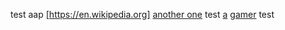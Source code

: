 test
aap
[https://en.wikipedia.org]
[another one](https://google.com)
test
[a](a.md)
[gamer](gamer/)
test
